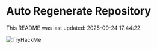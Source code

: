 # Auto Regenerate Repository

This README was last updated: 2025-09-24 17:44:22

 ![TryHackMe](https://tryhackme.com/badge/533634)